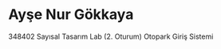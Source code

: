 # Ayşe Nur Gökkaya                      
348402 Sayısal Tasarım Lab (2. Oturum)
Otopark Giriş Sistemi       
